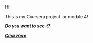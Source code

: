 Hi!

This is my Coursera project for module 4!

**_Do you want to see it?_**

[**_Click Here_**](https://aakella1.github.io/coursera-test/site/Assignments/Module%204/index.html)

